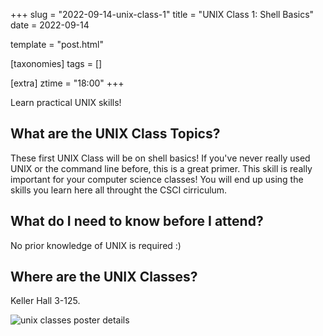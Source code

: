 +++
slug = "2022-09-14-unix-class-1"
title = "UNIX Class 1: Shell Basics"
date = 2022-09-14

template = "post.html"

[taxonomies]
tags = []

[extra]
ztime = "18:00"
+++

Learn practical UNIX skills!

<!-- more -->

## What are the UNIX Class Topics?

These first UNIX Class will be on shell basics! If you've never really used UNIX or the command line before, this is a great primer.
This skill is really important for your computer science classes! You will end up using the skills you learn here all throught the CSCI cirriculum.

## What do I need to know before I attend?

No prior knowledge of UNIX is required :)

## Where are the UNIX Classes?

Keller Hall 3-125.

![unix classes poster details](/static/events/2022/unix.jpg)